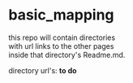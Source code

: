 # basic_mapping

this repo will contain directories 
<br>with url links to the other pages
<br>inside that directory's Readme.md.

directory url's: **to do**
